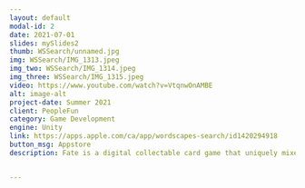 ```yaml
---
layout: default
modal-id: 2
date: 2021-07-01
slides: mySlides2
thumb: WSSearch/unnamed.jpg
img: WSSearch/IMG_1313.jpeg
img_two: WSSearch/IMG_1314.jpeg
img_three: WSSearch/IMG_1315.jpeg
video: https://www.youtube.com/watch?v=VtqnwOnAMBE
alt: image-alt
project-date: Summer 2021
client: PeopleFun
category: Game Development
engine: Unity
link: https://apps.apple.com/ca/app/wordscapes-search/id1420294918
button_msg: Appstore
description: Fate is a digital collectable card game that uniquely mixes multiple genres into one. It won the UTD Best Capstone 2018 Award. I spent a little less than two years designing Fate and I decided to create a full vertical slice of gameplay for my Arts and Technology capstone project. The prototype was made over the course of one semester, and I implemeneted every feature from the physical version of the game.


---
```

